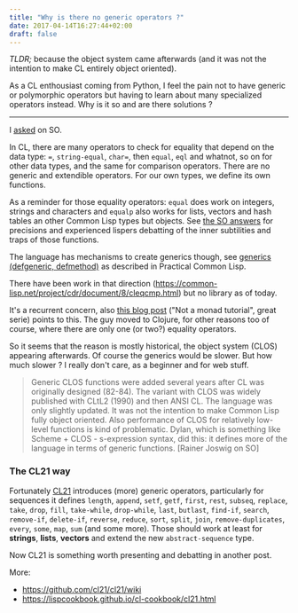 ```yaml
---
title: "Why is there no generic operators ?"
date: 2017-04-14T16:27:44+02:00
draft: false
---
```


*TLDR;* because the object system came afterwards (and it was not the
 intention to make CL entirely object oriented).

As a CL enthousiast coming from Python, I feel the pain not to have
generic or polymorphic operators but having to learn about many
specialized operators instead. Why is it so and are there solutions ?

---

I [asked](https://stackoverflow.com/questions/43416293/why-is-there-no-generic-operators-for-common-lisp) on SO.


In CL, there are many operators to check for equality that depend on
the data type: `=`, `string-equal`, `char=`, then `equal`, `eql` and
whatnot, so on for other data types, and the same for comparison
operators. There are no generic and extendible operators. For our
own types, we define its own functions.

As a reminder for those equality operators: `equal` does work on
integers, strings and characters and `equalp` also works for lists,
vectors and hash tables an other Common Lisp types but objects. See
[the SO answers](https://stackoverflow.com/questions/43416293/why-is-there-no-generic-operators-for-common-lisp)
for precisions and experienced lispers debatting of the inner
subtilities and traps of those functions.

The language has mechanisms to create generics though, see
[generics (defgeneric, defmethod)](http://www.gigamonkeys.com/book/object-reorientation-generic-functions.html)
as described in Practical Common Lisp.

There have been work in that direction (https://common-lisp.net/project/cdr/document/8/cleqcmp.html) but no library as of today.

It's a recurrent concern, also
[this blog post](https://www.reddit.com/r/programming/comments/65ct5j/a_pythonist_finds_a_new_home_at_clojure_land/)
("Not a monad tutorial", great serie) points to this. The guy moved
to Clojure, for other reasons too of course, where there are only one (or
two?) equality operators.

So it seems that the reason is mostly historical, the object system
(CLOS) appearing afterwards. Of course the generics would be
slower. But how much slower ? I really don't care, as a beginner and
for web stuff.

> Generic CLOS functions were added several years after CL was originally designed (82-84). The variant with CLOS was widely published with CLtL2 (1990) and then ANSI CL. The language was only slightly updated. It was not the intention to make Common Lisp fully object oriented. Also performance of CLOS for relatively low-level functions is kind of problematic. Dylan, which is something like Scheme + CLOS - s-expression syntax, did this: it defines more of the language in terms of generic functions. [Rainer Joswig on SO]


### The CL21 way

Fortunately [CL21](http://cl21.org/) introduces (more) generic
operators, particularly for sequences it defines `length`, `append`,
`setf`, `getf`, `first`, `rest`, `subseq`, `replace`, `take`, `drop`, `fill`,
`take-while`, `drop-while`, `last`, `butlast`, `find-if`, `search`,
`remove-if`, `delete-if`, `reverse`, `reduce`, `sort`, `split`,
`join`, `remove-duplicates`, `every`, `some`, `map`, `sum` (and some
more). Those should work at least for **strings**, **lists**,
**vectors** and extend the new `abstract-sequence` type.

Now CL21 is something worth presenting and debatting in another post.

More:

- https://github.com/cl21/cl21/wiki
- https://lispcookbook.github.io/cl-cookbook/cl21.html
